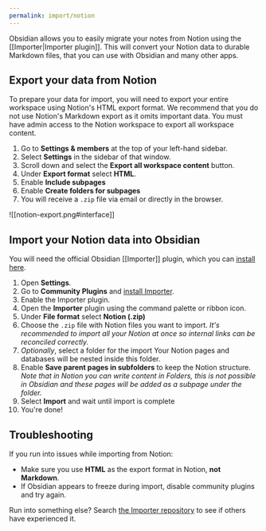 ```yaml
---
permalink: import/notion
---
```

Obsidian allows you to easily migrate your notes from Notion using the [[Importer|Importer plugin]]. This will convert your Notion data to durable Markdown files, that you can use with Obsidian and many other apps.

## Export your data from Notion

To prepare your data for import, you will need to export your entire workspace using Notion's HTML export format. We recommend that you do not use Notion's Markdown export as it omits important data. You must have admin access to the Notion workspace to export all workspace content.

1. Go to **Settings & members** at the top of your left-hand sidebar.
2. Select **Settings** in the sidebar of that window.
3. Scroll down and select the **Export all workspace content** button.
4. Under **Export format** select **HTML**.
5. Enable **Include subpages**
6. Enable **Create folders for subpages**
7. You will receive a `.zip` file via email or directly in the browser.

![[notion-export.png#interface]]

## Import your Notion data into Obsidian

You will need the official Obsidian [[Importer]] plugin, which you can [install here](obsidian://show-plugin?id=obsidian-importer).

1. Open **Settings**.
2. Go to **Community Plugins** and [install Importer](obsidian://show-plugin?id=obsidian-importer).
3. Enable the Importer plugin.
4. Open the **Importer** plugin using the command palette or ribbon icon.
5. Under **File format** select **Notion (.zip)**
6. Choose the `.zip` file with Notion files you want to import. *It's recommended to import all your Notion at once so internal links can be reconciled correctly.*
7. _Optionally_, select a folder for the import Your Notion pages and databases will be nested inside this folder.
8. Enable **Save parent pages in subfolders** to keep the Notion structure. *Note that in Notion you can write content in Folders, this is not possible in Obsidian and these pages will be added as a subpage under the folder.*
9. Select **Import** and wait until import is complete
10. You're done!

## Troubleshooting

If you run into issues while importing from Notion:

- Make sure you use **HTML** as the export format in Notion, **not Markdown**.
- If Obsidian appears to freeze during import, disable community plugins and try again.

Run into something else? Search [the Importer repository](https://github.com/obsidianmd/obsidian-importer/issues) to see if others have experienced it.

